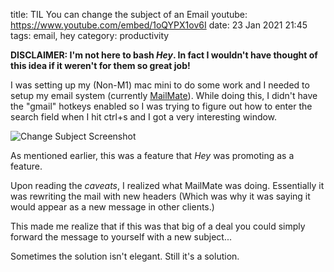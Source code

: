 title: TIL You can change the subject of an Email
youtube: https://www.youtube.com/embed/1oQYPX1ov6I
date: 23 Jan 2021 21:45
tags: email, hey
category: productivity

**DISCLAIMER: I'm not here to bash _Hey_. In fact I wouldn't have thought of this idea if
it weren't for them so great job!**

I was setting up my (Non-M1) mac mini to do some work and I needed to setup my
email system (currently [MailMate]). While doing this, I didn't have the "gmail" hotkeys enabled so I was trying to
figure out how to enter the search field when I hit ctrl+s and I got a very interesting window.

![Change Subject Screenshot](https://ik.imagekit.io/cxazzw3yew/MailMate%20Change%20Subject%20Box.png)

As mentioned earlier, this was a feature that _Hey_ was promoting as a feature.

Upon reading the _caveats_, I realized what MailMate was doing. Essentially it
was rewriting the mail with new headers (Which was why it was saying it would
appear as a new message in other clients.)

This made me realize that if this was that big of a deal you could simply forward the message to yourself with a
new subject... 

Sometimes the solution isn't elegant. Still it's a solution.

[MailMate]: https://freron.com
